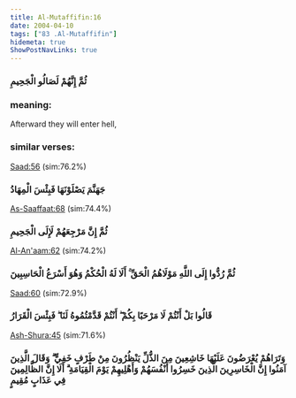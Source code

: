 ```yaml
---
title: Al-Mutaffifin:16
date: 2004-04-10
tags: ["83 .Al-Mutaffifin"]
hidemeta: true 
ShowPostNavLinks: true 
---
```

### ثُمَّ إِنَّهُمْ لَصَالُو الْجَحِيمِ
### meaning: 
Afterward they will enter hell,
### similar verses: 

[Saad:56](/38/56) (sim:76.2%)

### جَهَنَّمَ يَصْلَوْنَهَا فَبِئْسَ الْمِهَادُ

[As-Saaffaat:68](/37/68) (sim:74.4%)

### ثُمَّ إِنَّ مَرْجِعَهُمْ لَإِلَى الْجَحِيمِ

[Al-An'aam:62](/6/62) (sim:74.2%)

### ثُمَّ رُدُّوا إِلَى اللَّهِ مَوْلَاهُمُ الْحَقِّ ۚ أَلَا لَهُ الْحُكْمُ وَهُوَ أَسْرَعُ الْحَاسِبِينَ

[Saad:60](/38/60) (sim:72.9%)

### قَالُوا بَلْ أَنْتُمْ لَا مَرْحَبًا بِكُمْ ۖ أَنْتُمْ قَدَّمْتُمُوهُ لَنَا ۖ فَبِئْسَ الْقَرَارُ

[Ash-Shura:45](/42/45) (sim:71.6%)

### وَتَرَاهُمْ يُعْرَضُونَ عَلَيْهَا خَاشِعِينَ مِنَ الذُّلِّ يَنْظُرُونَ مِنْ طَرْفٍ خَفِيٍّ ۗ وَقَالَ الَّذِينَ آمَنُوا إِنَّ الْخَاسِرِينَ الَّذِينَ خَسِرُوا أَنْفُسَهُمْ وَأَهْلِيهِمْ يَوْمَ الْقِيَامَةِ ۗ أَلَا إِنَّ الظَّالِمِينَ فِي عَذَابٍ مُقِيمٍ

